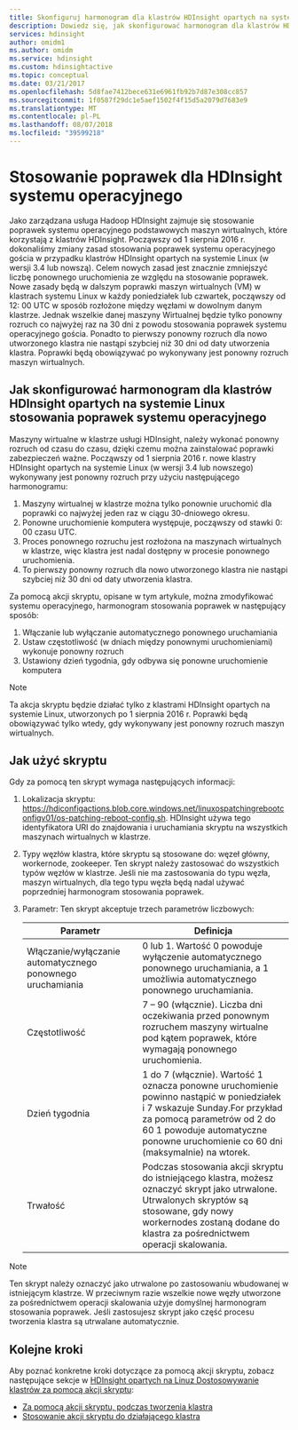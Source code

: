 ```yaml
---
title: Skonfiguruj harmonogram dla klastrów HDInsight opartych na systemie Linux — Azure stosowania poprawek systemu operacyjnego
description: Dowiedz się, jak skonfigurować harmonogram dla klastrów HDInsight opartych na systemie Linux stosowania poprawek systemu operacyjnego.
services: hdinsight
author: omidm1
ms.author: omidm
ms.service: hdinsight
ms.custom: hdinsightactive
ms.topic: conceptual
ms.date: 03/21/2017
ms.openlocfilehash: 5d8fae7412bece631e6961fb92b7d87e308cc857
ms.sourcegitcommit: 1f0587f29dc1e5aef1502f4f15d5a2079d7683e9
ms.translationtype: MT
ms.contentlocale: pl-PL
ms.lasthandoff: 08/07/2018
ms.locfileid: "39599218"
---
```

# <a name="os-patching-for-hdinsight"></a>Stosowanie poprawek dla HDInsight systemu operacyjnego 
Jako zarządzana usługa Hadoop HDInsight zajmuje się stosowanie poprawek systemu operacyjnego podstawowych maszyn wirtualnych, które korzystają z klastrów HDInsight. Począwszy od 1 sierpnia 2016 r. dokonaliśmy zmiany zasad stosowania poprawek systemu operacyjnego gościa w przypadku klastrów HDInsight opartych na systemie Linux (w wersji 3.4 lub nowszą). Celem nowych zasad jest znacznie zmniejszyć liczbę ponownego uruchomienia ze względu na stosowanie poprawek. Nowe zasady będą w dalszym poprawki maszyn wirtualnych (VM) w klastrach systemu Linux w każdy poniedziałek lub czwartek, począwszy od 12: 00 UTC w sposób rozłożone między węzłami w dowolnym danym klastrze. Jednak wszelkie danej maszyny Wirtualnej będzie tylko ponowny rozruch co najwyżej raz na 30 dni z powodu stosowania poprawek systemu operacyjnego gościa. Ponadto to pierwszy ponowny rozruch dla nowo utworzonego klastra nie nastąpi szybciej niż 30 dni od daty utworzenia klastra. Poprawki będą obowiązywać po wykonywany jest ponowny rozruch maszyn wirtualnych.

## <a name="how-to-configure-the-os-patching-schedule-for-linux-based-hdinsight-clusters"></a>Jak skonfigurować harmonogram dla klastrów HDInsight opartych na systemie Linux stosowania poprawek systemu operacyjnego
Maszyny wirtualne w klastrze usługi HDInsight, należy wykonać ponowny rozruch od czasu do czasu, dzięki czemu można zainstalować poprawki zabezpieczeń ważne. Począwszy od 1 sierpnia 2016 r. nowe klastry HDInsight opartych na systemie Linux (w wersji 3.4 lub nowszego) wykonywany jest ponowny rozruch przy użyciu następującego harmonogramu:

1. Maszyny wirtualnej w klastrze można tylko ponownie uruchomić dla poprawki co najwyżej jeden raz w ciągu 30-dniowego okresu.
2. Ponowne uruchomienie komputera występuje, począwszy od stawki 0: 00 czasu UTC.
3. Proces ponownego rozruchu jest rozłożona na maszynach wirtualnych w klastrze, więc klastra jest nadal dostępny w procesie ponownego uruchomienia.
4. To pierwszy ponowny rozruch dla nowo utworzonego klastra nie nastąpi szybciej niż 30 dni od daty utworzenia klastra.

Za pomocą akcji skryptu, opisane w tym artykule, można zmodyfikować systemu operacyjnego, harmonogram stosowania poprawek w następujący sposób:
1. Włączanie lub wyłączanie automatycznego ponownego uruchamiania
2. Ustaw częstotliwość (w dniach między ponownymi uruchomieniami) wykonuje ponowny rozruch
3. Ustawiony dzień tygodnia, gdy odbywa się ponowne uruchomienie komputera

> [!NOTE]
> Ta akcja skryptu będzie działać tylko z klastrami HDInsight opartych na systemie Linux, utworzonych po 1 sierpnia 2016 r. Poprawki będą obowiązywać tylko wtedy, gdy wykonywany jest ponowny rozruch maszyn wirtualnych. 
>

## <a name="how-to-use-the-script"></a>Jak użyć skryptu 

Gdy za pomocą ten skrypt wymaga następujących informacji:
1. Lokalizacja skryptu: https://hdiconfigactions.blob.core.windows.net/linuxospatchingrebootconfigv01/os-patching-reboot-config.sh.  HDInsight używa tego identyfikatora URI do znajdowania i uruchamiania skryptu na wszystkich maszynach wirtualnych w klastrze.
  
2. Typy węzłów klastra, które skryptu są stosowane do: węzeł główny, workernode, zookeeper. Ten skrypt należy zastosować do wszystkich typów węzłów w klastrze. Jeśli nie ma zastosowania do typu węzła, maszyn wirtualnych, dla tego typu węzła będą nadal używać poprzedniej harmonogram stosowania poprawek.


3.  Parametr: Ten skrypt akceptuje trzech parametrów liczbowych:

    | Parametr | Definicja |
    | --- | --- |
    | Włączanie/wyłączanie automatycznego ponownego uruchamiania |0 lub 1. Wartość 0 powoduje wyłączenie automatycznego ponownego uruchamiania, a 1 umożliwia automatycznego ponownego uruchamiania. |
    | Częstotliwość |7 – 90 (włącznie). Liczba dni oczekiwania przed ponownym rozruchem maszyny wirtualne pod kątem poprawek, które wymagają ponownego uruchomienia. |
    | Dzień tygodnia |1 do 7 (włącznie). Wartość 1 oznacza ponowne uruchomienie powinno nastąpić w poniedziałek i 7 wskazuje Sunday.For przykład za pomocą parametrów od 2 do 60 1 powoduje automatyczne ponowne uruchomienie co 60 dni (maksymalnie) na wtorek. |
    | Trwałość |Podczas stosowania akcji skryptu do istniejącego klastra, możesz oznaczyć skrypt jako utrwalone. Utrwalonych skryptów są stosowane, gdy nowy workernodes zostaną dodane do klastra za pośrednictwem operacji skalowania. |

> [!NOTE]
> Ten skrypt należy oznaczyć jako utrwalone po zastosowaniu wbudowanej w istniejącym klastrze. W przeciwnym razie wszelkie nowe węzły utworzone za pośrednictwem operacji skalowania użyje domyślnej harmonogram stosowania poprawek.
Jeśli zastosujesz skrypt jako część procesu tworzenia klastra są utrwalane automatycznie.
>

## <a name="next-steps"></a>Kolejne kroki

Aby poznać konkretne kroki dotyczące za pomocą akcji skryptu, zobacz następujące sekcje w [HDInsight opartych na Linuz Dostosowywanie klastrów za pomocą akcji skryptu](hdinsight-hadoop-customize-cluster-linux.md):

* [Za pomocą akcji skryptu, podczas tworzenia klastra](hdinsight-hadoop-customize-cluster-linux.md#use-a-script-action-during-cluster-creation)
* [Stosowanie akcji skryptu do działającego klastra](hdinsight-hadoop-customize-cluster-linux.md#apply-a-script-action-to-a-running-cluster)
